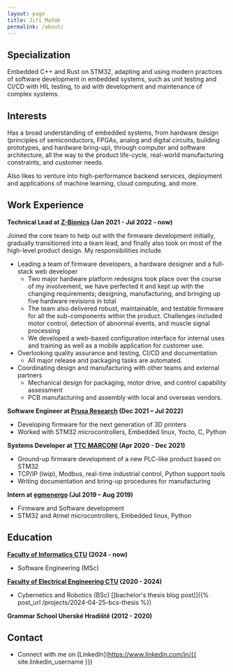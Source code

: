 ```yaml
---
layout: page
title: Jiří Maňák
permalink: /about/
---
```


## Specialization

Embedded C++ and Rust on STM32, adapting and using modern practices of software development in embedded systems, such as unit testing and CI/CD with HIL testing, to aid with development and maintenance of complex systems.

## Interests

Has a broad understanding of embedded systems, from hardware design (principles of semiconductors, FPGAs, analog and digital circuits, building prototypes, and hardware bring-up), through computer and software architecture, all the way to the product life-cycle, real-world manufacturing constraints, and customer needs.

Also likes to venture into high-performance backend services, deployment and applications of machine learning, cloud computing, and more.

## Work Experience

**Technical Lead at [Z-Bionics](https://www.z-bionics.com/) (Jan 2021 - Jul 2022 - now)**

Joined the core team to help out with the firmware development initially, gradually transitioned into a team lead, and finally also took on most of the high-level product design. My responsibilities include

- Leading a team of firmware developers, a hardware designer and a full-stack web developer
  - Two major hardware platform redesigns took place over the course of my involvement, we have perfected it and kept up with the changing requirements; designing, manufacturing, and bringing up five hardware revisions in total
  - The team also delivered robust, maintainable, and testable firmware for all the sub-components within the product. Challenges included motor control, detection of abnormal events, and muscle signal processing
  - We developed a web-based configuration interface for internal uses and training as well as a mobile application for customer use.
- Overlooking quality assurance and testing, CI/CD and documentation
  - All major release and packaging tasks are automated.
- Coordinating design and manufacturing with other teams and external partners
  - Mechanical design for packaging, motor drive, and control capability assessment
  - PCB manufacturing and assembly with local and overseas vendors.

<!-- The electronics need to conform to the specific requirements of the product, which is built unique for each customer. The tech needs to get out of the way of mechanical parts, to keep the aesthetics and rigidity, while working with tight power and space constraints. With each iteration we managed to better integrate the design, optimize for assembly, increase observability of anomalies and decrease the power consumption. -->

**Software Engineer at [Prusa Research](https://www.prusa3d.com/) (Dec 2021 – Jul 2022)**

- Developing firmware for the next generation of 3D printers
- Worked with STM32 microcontrollers, Embedded linux, Yocto, C, Python

**Systems Developer at [TTC MARCONI](https://ttc-marconi.com/) (Apr 2020 - Dec 2021)**

- Ground-up firmware development of a new PLC-like product based on STM32
- TCP/IP (lwip), Modbus, real-time industrial control, Python support tools
- Writing documentation and bring-up procedures for manufacturing

**Intern at [egmenergo](https://www.egmenergo.cz/) (Jul 2019 – Aug 2019)**

- Firmware and Software development
- STM32 and Atmel microcontrollers, Embedded linux, Python

## Education

**[Faculty of Informatics CTU](https://fit.cvut.cz) (2024 - now)**

- Software Engineering (MSc)

**[Faculty of Electrical Engineering CTU](https://fel.cvut.cz) (2020 - 2024)**

- Cybernetics and Robotics (BSc) [[bachelor's thesis blog post]]({% post_url /projects/2024-04-25-bcs-thesis %})

**Grammar School Uherské Hradiště (2012 - 2020)**

## Contact

- Connect with me on [LinkedIn](https://www.linkedin.com/in/{{ site.linkedin_username }})
